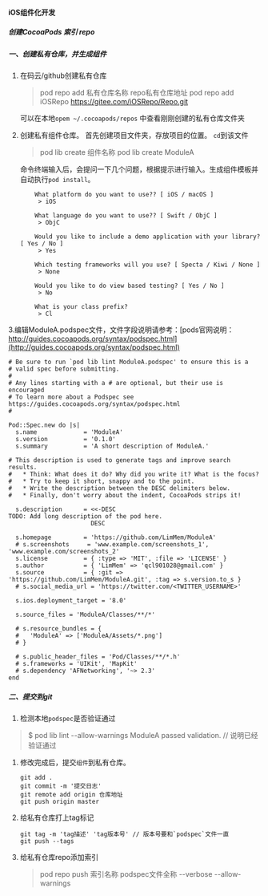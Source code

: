 #### iOS组件化开发


##### 创建CocoaPods 索引 repo

##### 一、创建私有仓库，并生成组件
1. 在码云/github创建私有仓库

    > pod repo add 私有仓库名称 repo私有仓库地址
    > pod repo add iOSRepo https://gitee.com/iOSRepo/Repo.git

    可以在本地`opem ~/.cocoapods/repos` 中查看刚刚创建的私有仓库文件夹

2. 创建私有组件仓库。
	首先创建项目文件夹，存放项目的位置。 `cd`到该文件
	> pod lib create 组件名称
	> pod lib create ModuleA

    命令终端输入后，会提问一下几个问题，根据提示进行输入。生成组件模板并自动执行`pod install`。
    
    ```
        What platform do you want to use?? [ iOS / macOS ]
         > iOS

        What language do you want to use?? [ Swift / ObjC ]
         > ObjC

        Would you like to include a demo application with your library? [ Yes / No ]
         > Yes

        Which testing frameworks will you use? [ Specta / Kiwi / None ]
         > None

        Would you like to do view based testing? [ Yes / No ]
         > No

        What is your class prefix?
         > Cl
    ```

3.编辑ModuleA.podspec文件，文件字段说明请参考：[pods官网说明：http://guides.cocoapods.org/syntax/podspec.html](http://guides.cocoapods.org/syntax/podspec.html)

```
# Be sure to run `pod lib lint ModuleA.podspec' to ensure this is a
# valid spec before submitting.
#
# Any lines starting with a # are optional, but their use is encouraged
# To learn more about a Podspec see https://guides.cocoapods.org/syntax/podspec.html
#

Pod::Spec.new do |s|
  s.name             = 'ModuleA'
  s.version          = '0.1.0'
  s.summary          = 'A short description of ModuleA.'

# This description is used to generate tags and improve search results.
#   * Think: What does it do? Why did you write it? What is the focus?
#   * Try to keep it short, snappy and to the point.
#   * Write the description between the DESC delimiters below.
#   * Finally, don't worry about the indent, CocoaPods strips it!

  s.description      = <<-DESC
TODO: Add long description of the pod here.
                       DESC

  s.homepage         = 'https://github.com/LimMem/ModuleA'
  # s.screenshots     = 'www.example.com/screenshots_1', 'www.example.com/screenshots_2'
  s.license          = { :type => 'MIT', :file => 'LICENSE' }
  s.author           = { 'LimMem' => 'qcl901028@gmail.com' }
  s.source           = { :git => 'https://github.com/LimMem/ModuleA.git', :tag => s.version.to_s }
  # s.social_media_url = 'https://twitter.com/<TWITTER_USERNAME>'

  s.ios.deployment_target = '8.0'

  s.source_files = 'ModuleA/Classes/**/*'

  # s.resource_bundles = {
  #   'ModuleA' => ['ModuleA/Assets/*.png']
  # }

  # s.public_header_files = 'Pod/Classes/**/*.h'
  # s.frameworks = 'UIKit', 'MapKit'
  # s.dependency 'AFNetworking', '~> 2.3'
end
```


##### 二、提交到git

1. 检测本地`podspec`是否验证通过
  > $ pod lib lint --allow-warnings
  > ModuleA passed validation. // 说明已经验证通过
  

1. 修改完成后，提交`组件`到私有仓库。
   ```
   git add .
   git commit -m '提交日志'
   git remote add origin 仓库地址
   git push origin master
   ```
2. 给私有仓库打上tag标记
   ```
   git tag -m 'tag描述' 'tag版本号' // 版本号要和`podspec`文件一直
   git push --tags
   
   ```
3. 给私有仓库repo添加索引
	> pod repo push 索引名称 podspec文件全称 --verbose --allow-warnings
   
   
   
   
   
   